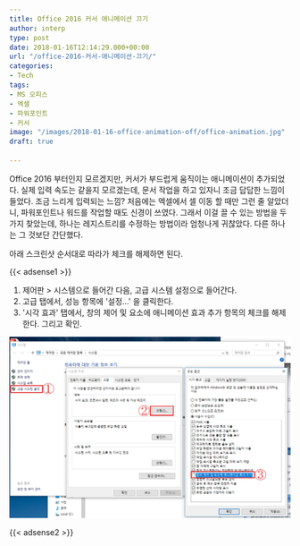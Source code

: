 ```yaml
---
title: Office 2016 커서 애니메이션 끄기
author: interp
type: post
date: 2018-01-16T12:14:29.000+00:00
url: "/office-2016-커서-애니메이션-끄기/"
categories:
- Tech
tags:
- MS 오피스
- 엑셀
- 파워포인트
- 커서
image: "/images/2018-01-16-office-animation-off/office-animation.jpg"
draft: true

---
```

Office 2016 부터인지 모르겠지만, 커서가 부드럽게 움직이는 애니메이션이 추가되었다. 실제 입력 속도는 같을지 모르겠는데, 문서 작업을 하고 있자니 조금 답답한 느낌이 들었다. 조금 느리게 입력되는 느낌? 처음에는 엑셀에서 셀 이동 할 때만 그런 줄 알았더니, 파워포인트나 워드를 작업할 때도 신경이 쓰였다. 그래서 이걸 끌 수 있는 방법을 두 가지 찾았는데, 하나는 레지스트리를 수정하는 방법이라 엄청나게 귀찮았다. 다른 하나는 그 것보단 간단했다. 

아래 스크린샷 순서대로 따라가 체크를 해제하면 된다.

{{< adsense1 >}}

  1. 제어판 > 시스템으로 들어간 다음, 고급 시스템 설정으로 들어간다.
  2. 고급 탭에서, 성능 항목에 '설정&#8230;' 을 클릭한다.
  3. '시각 효과' 탭에서, 창의 제어 및 요소에 애니메이션 효과 추가 항목의 체크를 해제한다. 그리고 확인.

![](/images/2018-01-16-office-animation-off/blog.png)

{{< adsense2 >}}